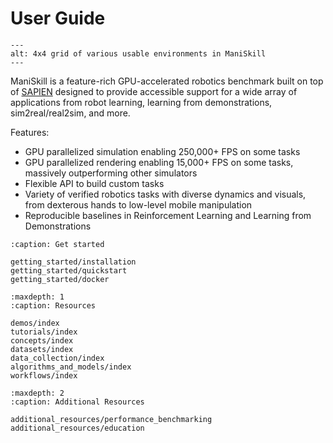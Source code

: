 # User Guide


```{figure} env_sample.png
---
alt: 4x4 grid of various usable environments in ManiSkill
---
```


ManiSkill is a feature-rich GPU-accelerated robotics benchmark built on top of [SAPIEN](https://github.com/haosulab/sapien) designed to provide accessible support for a wide array of applications from robot learning, learning from demonstrations, sim2real/real2sim, and more. 

Features:

* GPU parallelized simulation enabling 250,000+ FPS on some tasks
* GPU parallelized rendering enabling 15,000+ FPS on some tasks, massively outperforming other simulators
* Flexible API to build custom tasks
* Variety of verified robotics tasks with diverse dynamics and visuals, from dexterous hands to low-level mobile manipulation
* Reproducible baselines in Reinforcement Learning and Learning from Demonstrations



```{toctree}
:caption: Get started

getting_started/installation
getting_started/quickstart
getting_started/docker
```

```{toctree}
:maxdepth: 1
:caption: Resources

demos/index
tutorials/index
concepts/index
datasets/index
data_collection/index
algorithms_and_models/index
workflows/index
```

```{toctree}
:maxdepth: 2
:caption: Additional Resources

additional_resources/performance_benchmarking
additional_resources/education
```